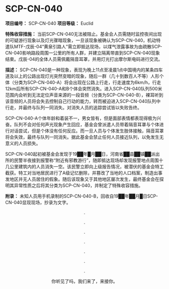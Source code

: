 # SCP-CN-040


**项目编号：** SCP-CN-040
**项目等级：** Euclid

**特殊收容措施：** 当前SCP-CN-040无法被阻止。基金会人员需随时监控夜间出现的可疑游行现象以及灯光骤暗现象，一旦该现象被确认为SCP-CN-040，机动特遣队MTF-戊辰-04“黄泉引路人”需立即抵达现场，以煤气泄露事故为由疏散SCP-CN-040影响路段周围一公里的所有人群，并建立隔离带直到SCP-CN-040现象结束。戊辰-04的全体人员需佩戴隔音耳罩，并用灯光打出摩尔斯电码进行交流。

**描述：** SCP-CN-040是一种现象，表现为晚上11点至凌晨1点中国境内的某条四车道及以上的公路出现灯光突然变暗的现象，随后一群（几十到数百人不等）人形个体（分类为SCP-CN-040-A）将会出现在公路上行走，行走速度为6km/h，行走12km后所有SCP-CN-040-A和B个体会突然消失。进入SCP-CN-040队列500米范围内会听到无法定位声音来源的一段音频（分类为SCP-CN-040-B），裸耳听到该音频的人员将会失去控制自己行动的能力，转而被迫进入SCP-CN-040队列中行走，并最终与队列一同消失。对消失人员的追踪尝试皆以失败告终。

SCP-CN-040-A个体年龄和着装不一，男女皆有，但是面部表情都表现得极为兴奋。队列不会对任何声光现象产生回应，基金会曾派遣人员带着隔音耳罩与个体进行对话尝试，但是个体没有任何反应。而一旦人员与个体发生肢体接触，隔音耳罩将会失效，最终与队列一同消失。据此基金会禁止任何人员接近队列，以免发生无意义的人员损失。

SCP-CN-040起初被基金会发现于19██年█月██日，河南省██县██镇██派出所的民警半夜接到报警称“附近有邪教游行”，随即抵达现场却发现报警地点周围十几公里建筑内的人员消失一空。该民警立即向上级报告情况，被潜伏的基金会特工截获。特工对当地居民进行了A级记忆删除，并篡改了当地的人口档案，制造出事发地区并无人员居住的假象。随后该现象又于其他地区屡次发生，最终基金会在探明其异常性质之后将其分类为SCP-CN-040，并制定了特殊收容措施。






**附录：** 未知人员用手机录制的SCP-CN-040-B，回收自19██年██月█日SCP-CN-040显现现场，抄录为文字。

> 

<p />
<p style='text-align: center;'>.</p>
<p />
<p style='text-align: center;'>.</p>
<p />
<p style='text-align: center;'>.</p>
<p />
<p style='text-align: center;'>.</p>
<p />
<p style='text-align: center;'>.</p>
<p />
<p style='text-align: center;'>.</p>
<p />
<p style='text-align: center;'>.</p>
<p style='text-align: center;'>&#20320;&#21548;&#35265;&#20102;&#21527;&#65292;&#25105;&#20204;&#26469;&#20102;&#65292;&#26469;&#25509;&#20320;&#12290;</p>


